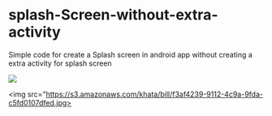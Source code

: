 # splash-Screen-without-extra-activity
Simple code for create a Splash screen in android app without creating a extra activity for splash screen


<img src="hhttps://s3.amazonaws.com/khata/bill/05c14134-ff6f-428c-a190-cfc1010256dc.jpg">



<img src="https://s3.amazonaws.com/khata/bill/f3af4239-9112-4c9a-9fda-c5fd0107dfed.jpg>
